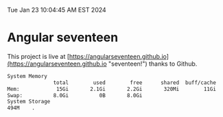 Tue Jan 23 10:04:45 AM EST 2024

# Angular seventeen


This project is live at [https://angularseventeen.github.io](https://angularseventeen.github.io "seventeen!") thanks to Github.

```bash
System Memory
               total        used        free      shared  buff/cache   available
Mem:            15Gi       2.1Gi       2.2Gi       320Mi        11Gi        13Gi
Swap:          8.0Gi          0B       8.0Gi
System Storage
494M	.
